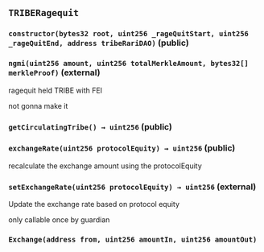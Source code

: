## `TRIBERagequit`






### `constructor(bytes32 root, uint256 _rageQuitStart, uint256 _rageQuitEnd, address tribeRariDAO)` (public)





### `ngmi(uint256 amount, uint256 totalMerkleAmount, bytes32[] merkleProof)` (external)

ragequit held TRIBE with FEI


not gonna make it


### `getCirculatingTribe() → uint256` (public)





### `exchangeRate(uint256 protocolEquity) → uint256` (public)

recalculate the exchange amount using the protocolEquity




### `setExchangeRate(uint256 protocolEquity) → uint256` (external)

Update the exchange rate based on protocol equity


only callable once by guardian


### `Exchange(address from, uint256 amountIn, uint256 amountOut)`







